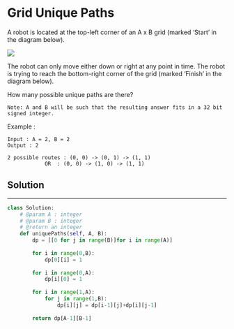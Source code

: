 <h1>Grid Unique Paths</h1>

<p>

A robot is located at the top-left corner of an A x B grid (marked ‘Start’ in the diagram below).

<img src="https://i.imgur.com/3eaivQ5.png">

The robot can only move either down or right at any point in time. The robot is trying to reach the bottom-right corner of the grid (marked ‘Finish’ in the diagram below).

How many possible unique paths are there?

    Note: A and B will be such that the resulting answer fits in a 32 bit signed integer.

Example :

    Input : A = 2, B = 2
    Output : 2

    2 possible routes : (0, 0) -> (0, 1) -> (1, 1) 
                OR  : (0, 0) -> (1, 0) -> (1, 1)
</p>

<h2>Solution</h2>

***

```python
class Solution:
    # @param A : integer
    # @param B : integer
    # @return an integer
    def uniquePaths(self, A, B):
        dp = [[0 for j in range(B)]for i in range(A)]
        
        for i in range(0,B):
            dp[0][i] = 1
        
        for i in range(0,A):
            dp[i][0] = 1
            
        for i in range(1,A):
            for j in range(1,B):
                dp[i][j] = dp[i-1][j]+dp[i][j-1]
                
        return dp[A-1][B-1]
```